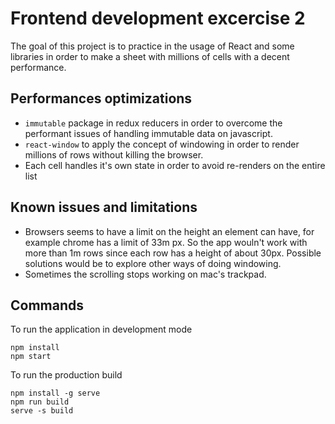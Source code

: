 # Frontend development excercise 2

The goal of this project is to practice in the usage of React and some libraries in order to make a sheet with millions of cells with a decent performance.

## Performances optimizations

- `immutable` package in redux reducers in order to overcome the performant issues of handling immutable data on javascript.
- `react-window` to apply the concept of windowing in order to render millions of rows without killing the browser.
- Each cell handles it's own state in order to avoid re-renders on the entire list

## Known issues and limitations

- Browsers seems to have a limit on the height an element can have, for example chrome has a limit of 33m px. So the app wouln't work with more than 1m rows since each row has a height of about 30px. Possible solutions would be to explore other ways of doing windowing.
- Sometimes the scrolling stops working on mac's trackpad.

## Commands

To run the application in development mode

```
npm install
npm start
```

To run the production build

```
npm install -g serve
npm run build
serve -s build
```
